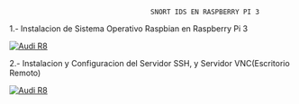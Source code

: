                                        SNORT IDS EN RASPBERRY PI 3

1.- Instalacion de Sistema Operativo Raspbian en Raspberry Pi 3

[![Audi R8](http://img.youtube.com/vi/ciBOK2dK-WA/0.jpg)](https://www.youtube.com/watch?v=ciBOK2dK-WA "Raspberry Pi 3")

2.- Instalacion y Configuracion del Servidor SSH, y Servidor VNC(Escritorio Remoto)

[![Audi R8](http://img.youtube.com/vi/cEbvj-BUneY/0.jpg)](https://www.youtube.com/watch?v=cEbvj-BUneY "SSH y VNC")



